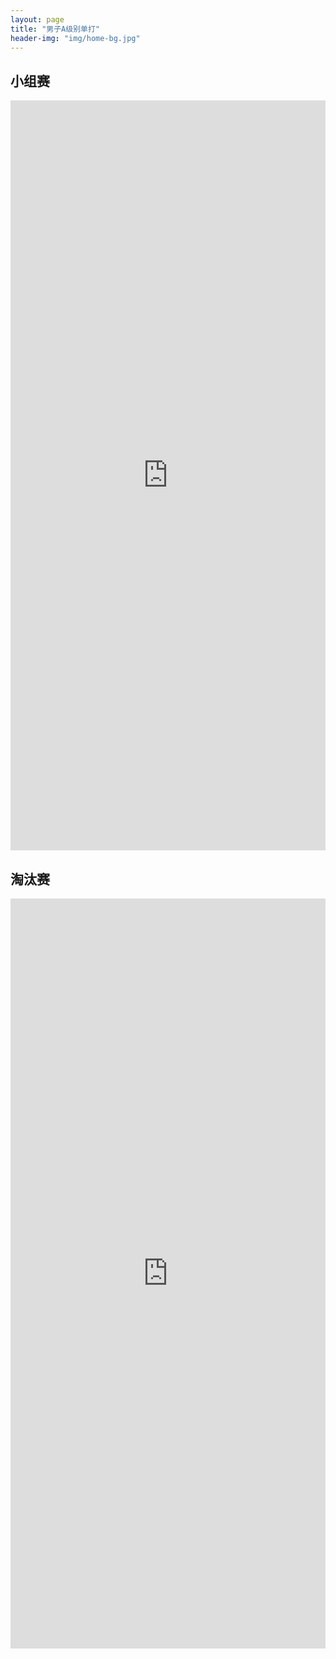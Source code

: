 ```yaml
---
layout: page
title: "男子A级别单打"
header-img: "img/home-bg.jpg"
---
```


## 小组赛
<iframe src="https://challonge.com/actc2023_sa_rr/module" width="100%" height="1200" frameborder="0" scrolling="auto" allowtransparency="true"></iframe>

## 淘汰赛
<iframe src="https://challonge.com/actc2023_sa_po/module" width="100%" height="1200" frameborder="0" scrolling="auto" allowtransparency="true"></iframe>

